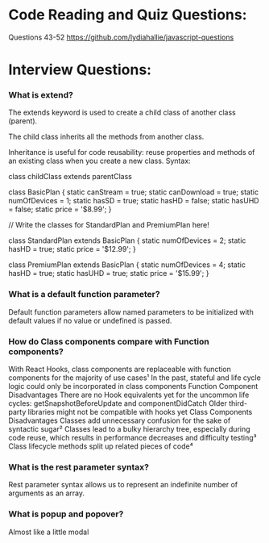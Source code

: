 # Code Reading and Quiz Questions:
Questions 43-52
https://github.com/lydiahallie/javascript-questions


# Interview Questions:

### What is extend?
The extends keyword is used to create a child class of another class (parent).

The child class inherits all the methods from another class.

Inheritance is useful for code reusability: reuse properties and methods of an existing class when you create a new class.
Syntax:

class childClass extends parentClass

class BasicPlan {
    static canStream = true;
    static canDownload = true;
    static numOfDevices = 1;
    static hasSD = true;
    static hasHD = false;
    static hasUHD = false;
    static price = '$8.99';
}

// Write the classes for StandardPlan and PremiumPlan here!

class StandardPlan extends BasicPlan {
    static numOfDevices = 2;
    static hasHD = true;
    static price = '$12.99';
}

class PremiumPlan extends BasicPlan {
    static numOfDevices = 4;
    static hasHD = true;
    static hasUHD = true;
    static price = '$15.99';
}

### What is a default function parameter?
Default function parameters allow named parameters to be initialized with default values if no value or undefined is passed.

### How do Class components compare with Function components?
With React Hooks, class components are replaceable with function components for the majority of use cases¹
In the past, stateful and life cycle logic could only be incorporated in class components
Function Component Disadvantages
There are no Hook equivalents yet for the uncommon life cycles: getSnapshotBeforeUpdate and componentDidCatch
Older third-party libraries might not be compatible with hooks yet
Class Components Disadvantages
Classes add unnecessary confusion for the sake of syntactic sugar²
Classes lead to a bulky hierarchy tree, especially during code reuse, which results in performance decreases and difficulty testing³
Class lifecycle methods split up related pieces of code⁴

### What is the rest parameter syntax?
Rest parameter syntax allows us to represent an indefinite number of arguments as an array.

### What is popup and popover?
Almost like a little modal
